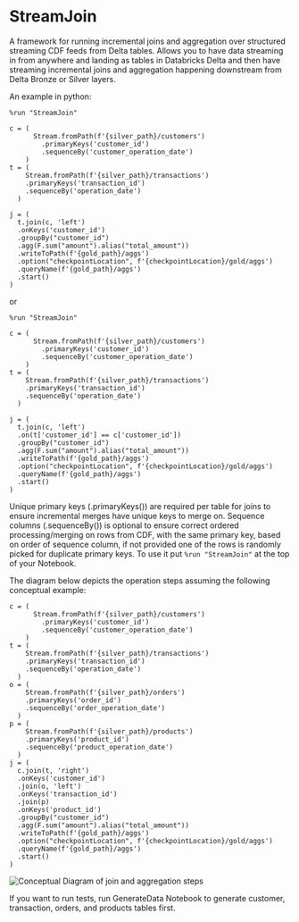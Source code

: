# StreamJoin

A framework for running incremental joins and aggregation over structured streaming CDF feeds from Delta tables.
Allows you to have data streaming in from anywhere and landing as tables in Databricks Delta and then have streaming incremental joins and aggregation happening downstream from Delta Bronze or Silver layers.

An example in python:
```
%run "StreamJoin"

c = (
      Stream.fromPath(f'{silver_path}/customers')
        .primaryKeys('customer_id')
        .sequenceBy('customer_operation_date')
    )
t = (
    Stream.fromPath(f'{silver_path}/transactions')
    .primaryKeys('transaction_id')
    .sequenceBy('operation_date')
  )

j = (
  t.join(c, 'left')
  .onKeys('customer_id')
  .groupBy("customer_id")
  .agg(F.sum("amount").alias("total_amount"))
  .writeToPath(f'{gold_path}/aggs')
  .option("checkpointLocation", f'{checkpointLocation}/gold/aggs')
  .queryName(f'{gold_path}/aggs')
  .start()
)
```
or
```
%run "StreamJoin"

c = (
      Stream.fromPath(f'{silver_path}/customers')
        .primaryKeys('customer_id')
        .sequenceBy('customer_operation_date')
    )
t = (
    Stream.fromPath(f'{silver_path}/transactions')
    .primaryKeys('transaction_id')
    .sequenceBy('operation_date')
  )

j = (
  t.join(c, 'left')
  .on(t['customer_id'] == c['customer_id'])
  .groupBy("customer_id")
  .agg(F.sum("amount").alias("total_amount"))
  .writeToPath(f'{gold_path}/aggs')
  .option("checkpointLocation", f'{checkpointLocation}/gold/aggs')
  .queryName(f'{gold_path}/aggs')
  .start()
)
```
Unique primary keys (.primaryKeys()) are required per table for joins to ensure incremental merges have unique keys to merge on.
Sequence columns (.sequenceBy()) is optional to ensure correct ordered processing/merging on rows from CDF, with the same primary key, based on order of sequence column, if not provided one of the rows is randomly picked for duplicate primary keys.
To use it put
```%run "StreamJoin"```
at the top of your Notebook.

The diagram below depicts the operation steps assuming the following conceptual example:
```
c = (
      Stream.fromPath(f'{silver_path}/customers')
        .primaryKeys('customer_id')
        .sequenceBy('customer_operation_date')
    )
t = (
    Stream.fromPath(f'{silver_path}/transactions')
    .primaryKeys('transaction_id')
    .sequenceBy('operation_date')
  )
o = (
    Stream.fromPath(f'{silver_path}/orders')
    .primaryKeys('order_id')
    .sequenceBy('order_operation_date')
  )
p = (
    Stream.fromPath(f'{silver_path}/products')
    .primaryKeys('product_id')
    .sequenceBy('product_operation_date')
  )
j = (
  c.join(t, 'right')
  .onKeys('customer_id')
  .join(o, 'left')
  .onKeys('transaction_id')
  .join(p)
  .onKeys('product_id')
  .groupBy("customer_id")
  .agg(F.sum("amount").alias("total_amount"))
  .writeToPath(f'{gold_path}/aggs')
  .option("checkpointLocation", f'{checkpointLocation}/gold/aggs')
  .queryName(f'{gold_path}/aggs')
  .start()
)
```
![Conceptual Diagram of join and aggregation steps](https://raw.githubusercontent.com/LeoneGarage/StreamJoin/main/StreamJoin.png)

If you want to run tests, run GenerateData Notebook to generate customer, transaction, orders, and products tables first.

